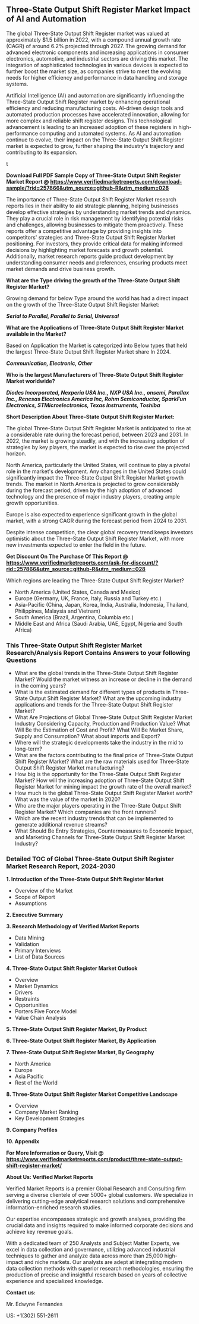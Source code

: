 <h2>Three-State Output Shift Register Market Impact of AI and Automation</h2><p>The global Three-State Output Shift Register market was valued at approximately $1.5 billion in 2022, with a compound annual growth rate (CAGR) of around 6.2% projected through 2027. The growing demand for advanced electronic components and increasing applications in consumer electronics, automotive, and industrial sectors are driving this market. The integration of sophisticated technologies in various devices is expected to further boost the market size, as companies strive to meet the evolving needs for higher efficiency and performance in data handling and storage systems.</p><p>Artificial Intelligence (AI) and automation are significantly influencing the Three-State Output Shift Register market by enhancing operational efficiency and reducing manufacturing costs. AI-driven design tools and automated production processes have accelerated innovation, allowing for more complex and reliable shift register designs. This technological advancement is leading to an increased adoption of these registers in high-performance computing and automated systems. As AI and automation continue to evolve, their impact on the Three-State Output Shift Register market is expected to grow, further shaping the industry's trajectory and contributing to its expansion.</p>t</p><p id="" class=""><strong>Download Full PDF Sample Copy of Three-State Output Shift Register Market Report @ <a href="https://www.verifiedmarketreports.com/download-sample/?rid=257866&utm_source=github-R&utm_medium=028" target="_blank">https://www.verifiedmarketreports.com/download-sample/?rid=257866&utm_source=github-R&utm_medium=028</a></strong></p><p>The importance of&nbsp;Three-State Output Shift Register Market research reports lies in their ability to aid strategic planning, helping businesses develop effective strategies by understanding market trends and dynamics. They play a crucial role in risk management by identifying potential risks and challenges, allowing businesses to mitigate them proactively. These reports offer a competitive advantage by providing insights into competitors' strategies and Three-State Output Shift Register Market positioning. For investors, they provide critical data for making informed decisions by highlighting market forecasts and growth potential. Additionally, market research reports guide product development by understanding consumer needs and preferences, ensuring products meet market demands and drive business growth.</p><p><strong>What are the&nbsp;Type driving the growth of the Three-State Output Shift Register Market?</strong></p><p id="" class="">Growing demand for below Type around the world has had a direct impact on the growth of the Three-State Output Shift Register Market:</p><em><strong>Serial to Parallel, Parallel to Serial, Universal</strong></em></p><strong>What are the&nbsp;Applications&nbsp;of Three-State Output Shift Register Market available in the Market?</strong></p><p id="" class="">Based on Application the Market is categorized into Below types that held the largest Three-State Output Shift Register Market share In 2024.</p><em><strong>Communication, Electronic, Other</strong></em></p><strong>Who is the largest Manufacturers of Three-State Output Shift Register Market worldwide?</strong></p><p><em><strong>Diodes Incorporated, Nexperia USA Inc., NXP USA Inc., onsemi, Parallax Inc., Renesas Electronics America Inc, Rohm Semiconductor, SparkFun Electronics, STMicroelectronics, Texas Instruments, Toshiba</strong></em></p><p id="" class=""><strong>Short Description About Three-State Output Shift Register Market:</strong></p><p>The global Three-State Output Shift Register Market is anticipated to rise at a considerable rate during the forecast period, between 2023 and 2031. In 2022, the market is growing steadily, and with the increasing adoption of strategies by key players, the market is expected to rise over the projected horizon.</p><p>North America, particularly the United States, will continue to play a pivotal role in the market's development. Any changes in the United States could significantly impact the Three-State Output Shift Register Market growth trends. The market in North America is projected to grow considerably during the forecast period, driven by the high adoption of advanced technology and the presence of major industry players, creating ample growth opportunities.</p><p>Europe is also expected to experience significant growth in the global market, with a strong CAGR during the forecast period from 2024 to 2031.</p><p>Despite intense competition, the clear global recovery trend keeps investors optimistic about the Three-State Output Shift Register Market, with more new investments expected to enter the field in the future.</p><p id="" class=""><strong>Get Discount On The Purchase Of This Report @ <a href="https://www.verifiedmarketreports.com/ask-for-discount/?rid=257866&utm_source=github-R&utm_medium=028" target="_blank">https://www.verifiedmarketreports.com/ask-for-discount/?rid=257866&utm_source=github-R&utm_medium=028</a></strong></p>Which regions are leading the Three-State Output Shift Register Market?</p><ul><li>North America (United States, Canada and Mexico)</li><li>Europe (Germany, UK, France, Italy, Russia and Turkey etc.)</li><li>Asia-Pacific (China, Japan, Korea, India, Australia, Indonesia, Thailand, Philippines, Malaysia and Vietnam)</li><li>South America (Brazil, Argentina, Columbia etc.)</li><li>Middle East and Africa (Saudi Arabia, UAE, Egypt, Nigeria and South Africa)</li></ul><h3 id="" class="">This Three-State Output Shift Register Market Research/Analysis Report Contains Answers to your following Questions</h3><ul><li>What are the global trends in the Three-State Output Shift Register Market? Would the market witness an increase or decline in the demand in the coming years?</li><li>What is the estimated demand for different types of products in Three-State Output Shift Register Market? What are the upcoming industry applications and trends for the Three-State Output Shift Register Market?</li><li>What Are Projections of Global Three-State Output Shift Register Market Industry Considering Capacity, Production and Production Value? What Will Be the Estimation of Cost and Profit? What Will Be Market Share, Supply and Consumption? What about imports and Export?</li><li>Where will the strategic developments take the industry in the mid to long-term?</li><li>What are the factors contributing to the final price of Three-State Output Shift Register Market? What are the raw materials used for Three-State Output Shift Register Market manufacturing?</li><li>How big is the opportunity for the Three-State Output Shift Register Market? How will the increasing adoption of Three-State Output Shift Register Market for mining impact the growth rate of the overall market?</li><li>How much is the global Three-State Output Shift Register Market worth? What was the value of the market In 2020?</li><li>Who are the major players operating in the Three-State Output Shift Register Market? Which companies are the front runners?</li><li>Which are the recent industry trends that can be implemented to generate additional revenue streams?</li><li>What Should Be Entry Strategies, Countermeasures to Economic Impact, and Marketing Channels for Three-State Output Shift Register Market Industry?</li></ul><h3 id="" class="">Detailed TOC of Global Three-State Output Shift Register Market Research Report, 2024-2030</h3><p id="" class=""><strong>1. Introduction of the Three-State Output Shift Register Market</strong></p><ul><li>Overview of the Market</li><li>Scope of Report</li><li>Assumptions</li></ul><p id="" class=""><strong>2. Executive Summary</strong></p><p id="" class=""><strong>3. Research Methodology of Verified Market Reports</strong></p><ul><li>Data Mining</li><li>Validation</li><li>Primary Interviews</li><li>List of Data Sources</li></ul><p id="" class=""><strong>4. Three-State Output Shift Register Market Outlook</strong></p><ul><li>Overview</li><li>Market Dynamics</li><li>Drivers</li><li>Restraints</li><li>Opportunities</li><li>Porters Five Force Model</li><li>Value Chain Analysis</li></ul><p id="" class=""><strong>5. Three-State Output Shift Register Market, By Product</strong></p><p id="" class=""><strong>6. Three-State Output Shift Register Market, By Application</strong></p><p id="" class=""><strong>7. Three-State Output Shift Register Market, By Geography</strong></p><ul><li>North America</li><li>Europe</li><li>Asia Pacific</li><li>Rest of the World</li></ul><p id="" class=""><strong>8. Three-State Output Shift Register Market Competitive Landscape</strong></p><ul><li>Overview</li><li>Company Market Ranking</li><li>Key Development Strategies</li></ul><p id="" class=""><strong>9. Company Profiles</strong></p><p id="" class=""><strong>10. Appendix</strong></p><p id="" class=""><strong>For More Information or Query, Visit @ <a href="https://www.verifiedmarketreports.com/product/three-state-output-shift-register-market/" target="_blank">https://www.verifiedmarketreports.com/product/three-state-output-shift-register-market/</a></strong></p><p id="" class=""><strong>About Us: Verified Market Reports</strong></p><p id="" class="">Verified Market Reports is a premier Global Research and Consulting firm serving a diverse clientele of over 5000+ global customers. We specialize in delivering cutting-edge analytical research solutions and comprehensive information-enriched research studies.</p><p id="" class="">Our expertise encompasses strategic and growth analyses, providing the crucial data and insights required to make informed corporate decisions and achieve key revenue goals.</p><p id="" class="">With a dedicated team of 250 Analysts and Subject Matter Experts, we excel in data collection and governance, utilizing advanced industrial techniques to gather and analyze data across more than 25,000 high-impact and niche markets. Our analysts are adept at integrating modern data collection methods with superior research methodologies, ensuring the production of precise and insightful research based on years of collective experience and specialized knowledge.</p><p id="" class=""><strong>Contact us:</strong></p><p id="" class="">Mr. Edwyne Fernandes</p><p id="" class="">US: +1(302) 551-2611</p>